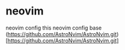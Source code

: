 # neovim
neovim config
this neovim config base (https://github.com/AstroNvim/AstroNvim.git)[https://github.com/AstroNvim/AstroNvim.git]
